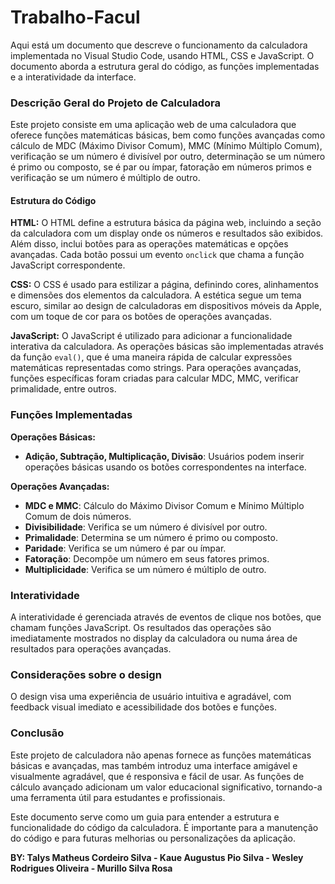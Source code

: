 # Trabalho-Facul
Aqui está um documento que descreve o funcionamento da calculadora implementada no Visual Studio Code, usando HTML, CSS e JavaScript. O documento aborda a estrutura geral do código, as funções implementadas e a interatividade da interface.

### Descrição Geral do Projeto de Calculadora

Este projeto consiste em uma aplicação web de uma calculadora que oferece funções matemáticas básicas, bem como funções avançadas como cálculo de MDC (Máximo Divisor Comum), MMC (Mínimo Múltiplo Comum), verificação se um número é divisível por outro, determinação se um número é primo ou composto, se é par ou ímpar, fatoração em números primos e verificação se um número é múltiplo de outro.

#### Estrutura do Código

**HTML:**
O HTML define a estrutura básica da página web, incluindo a seção da calculadora com um display onde os números e resultados são exibidos. Além disso, inclui botões para as operações matemáticas e opções avançadas. Cada botão possui um evento `onclick` que chama a função JavaScript correspondente.

**CSS:**
O CSS é usado para estilizar a página, definindo cores, alinhamentos e dimensões dos elementos da calculadora. A estética segue um tema escuro, similar ao design de calculadoras em dispositivos móveis da Apple, com um toque de cor para os botões de operações avançadas.

**JavaScript:**
O JavaScript é utilizado para adicionar a funcionalidade interativa da calculadora. As operações básicas são implementadas através da função `eval()`, que é uma maneira rápida de calcular expressões matemáticas representadas como strings. Para operações avançadas, funções específicas foram criadas para calcular MDC, MMC, verificar primalidade, entre outros.

### Funções Implementadas

**Operações Básicas:**
- **Adição, Subtração, Multiplicação, Divisão**: Usuários podem inserir operações básicas usando os botões correspondentes na interface.

**Operações Avançadas:**
- **MDC e MMC**: Cálculo do Máximo Divisor Comum e Mínimo Múltiplo Comum de dois números.
- **Divisibilidade**: Verifica se um número é divisível por outro.
- **Primalidade**: Determina se um número é primo ou composto.
- **Paridade**: Verifica se um número é par ou ímpar.
- **Fatoração**: Decompõe um número em seus fatores primos.
- **Multiplicidade**: Verifica se um número é múltiplo de outro.

### Interatividade

A interatividade é gerenciada através de eventos de clique nos botões, que chamam funções JavaScript. Os resultados das operações são imediatamente mostrados no display da calculadora ou numa área de resultados para operações avançadas.

### Considerações sobre o design

O design visa uma experiência de usuário intuitiva e agradável, com feedback visual imediato e acessibilidade dos botões e funções.

### Conclusão

Este projeto de calculadora não apenas fornece as funções matemáticas básicas e avançadas, mas também introduz uma interface amigável e visualmente agradável, que é responsiva e fácil de usar. As funções de cálculo avançado adicionam um valor educacional significativo, tornando-a uma ferramenta útil para estudantes e profissionais.

Este documento serve como um guia para entender a estrutura e funcionalidade do código da calculadora. É importante para a manutenção do código e para futuras melhorias ou personalizações da aplicação.

**BY: Talys Matheus Cordeiro Silva - Kaue Augustus Pio Silva - Wesley Rodrigues Oliveira - Murillo Silva Rosa**
